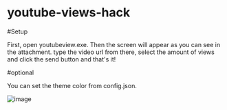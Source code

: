 # youtube-views-hack

#Setup


First, open youtubeview.exe. Then the screen will appear as you can see in the attachment. type the video url from there, select the amount of views and click the send button and that's it!


#optional

You can set the theme color from config.json.



![image](https://user-images.githubusercontent.com/102488470/169886531-0741e8ac-61f0-477d-b515-53dae90d4f8f.png)
